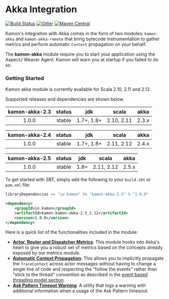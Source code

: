 # Akka Integration

[![Build Status](https://travis-ci.org/kamon-io/kamon-akka.svg?branch=master)](https://travis-ci.org/kamon-io/kamon-akka)
[![Gitter](https://badges.gitter.im/Join%20Chat.svg)](https://gitter.im/kamon-io/Kamon?utm_source=badge&utm_medium=badge&utm_campaign=pr-badge&utm_content=badge)
[![Maven Central](https://maven-badges.herokuapp.com/maven-central/io.kamon/kamon-akka-2.5_2.12/badge.svg)](https://maven-badges.herokuapp.com/maven-central/io.kamon/kamon-akka-2.5_2.12)

Kamon's integration with Akka comes in the form of two modules: `kamon-akka` and `kamon-akka-remote` that bring bytecode
instrumentation to gather metrics and perform automatic `Context` propagation on your behalf.

The <b>kamon-akka</b> module require you to start your application using the AspectJ Weaver Agent. Kamon will warn you at startup if you failed to do so.

### Getting Started

Kamon akka module is currently available for Scala 2.10, 2.11 and 2.12.

Supported releases and dependencies are shown below.

| kamon-akka-2.3  | status | jdk  | scala            | akka   |
|:------:|:------:|:----:|------------------|:------:|
|  1.0.0 | stable | 1.7+, 1.8+ | 2.10, 2.11  | 2.3.x |

| kamon-akka-2.4  | status | jdk  | scala            | akka   |
|:------:|:------:|:----:|------------------|:------:|
|  1.0.0 | stable | 1.7+, 1.8+ | 2.11, 2.12  | 2.4.x |

| kamon-akka-2.5  | status | jdk  | scala            | akka   |
|:------:|:------:|:----:|------------------|:------:|
|  1.0.0 | stable | 1.8+ | 2.11, 2.12  | 2.5.x |

To get started with SBT, simply add the following to your `build.sbt` or `pom.xml`
file:

```scala
libraryDependencies += "io.kamon" %% "kamon-akka-2.5" % "1.0.0"
```

```xml
<dependency>
    <groupId>io.kamon</groupId>
    <artifactId>kamon-kamon-akka-2.5_2.12</artifactId>
    <version>1.0.0</version>
</dependency>
```

Here is a quick list of the functionalities included in the module:

* __[Actor, Router and Dispatcher Metrics]__: This module hooks into Akka's heart to give you a robust set of metrics
based on the concepts already exposed by our metrics module.
* __[Automatic Context Propagation]__: This allows you to implicitly propagate the `TraceContext` across actor messages
without having to change a single line of code and respecting the "follow the events" rather than "stick to the thread"
convention as described in the [event based threading model section].
* __[Ask Pattern Timeout Warning]__: A utility that logs a warning with additional information when a usage of the Ask
Pattern timesout.


[event based threading model section]: http://kamon.io/core/tracing/threading-model-considerations/
[Ask Pattern Timeout Warning]: http://kamon.io/integrations/akka/ask-pattern-timeout-warning/
[Actor, Router and Dispatcher Metrics]: http://kamon.io/integrations/akka/actor-router-and-dispatcher-metrics/
[Automatic Context Propagation]: http://kamon.io/integrations/akka/automatic-trace-context-propagation/
